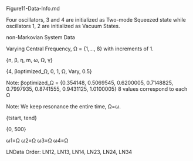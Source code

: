 Figure11-Data-Info.md

Four oscillators, 3 and 4 are initialized as Two-mode Squeezed state while oscillators 1, 2 are initialized as Vacuum States.

non-Markovian System Data

Varying Central Frequency, Ω = {1,..., 8} with increments of 1.

{n, β, η, m, ω, Ω, γ}

{4, βoptimized_Ω, 0, 1, Ω, Vary, 0.5}

Note: βoptimized_Ω = {0.354148, 0.5069545, 0.6200005, 0.7148825, 0.7997935, 0.8741555, 0.9431125, 1.0100005}
8 values correspond to each Ω

Note: We keep resonance the entire time, Ω=ω.

{tstart, tend}

{0, 500}

ω1=Ω ω2=Ω ω3=Ω ω4=Ω

LNData Order: LN12, LN13, LN14, LN23, LN24, LN34
